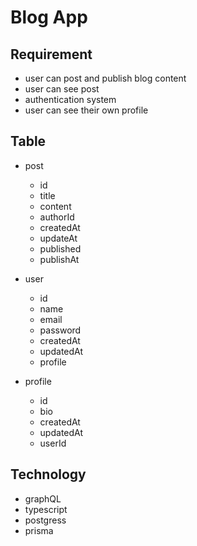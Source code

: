 # Blog App

## Requirement
- user can post and publish blog content
- user can see post
- authentication system
- user can see their own profile

## Table

- post
    - id
    - title
    - content
    - authorId
    - createdAt
    - updateAt
    - published
    - publishAt

- user
    - id
    - name
    - email
    - password
    - createdAt
    - updatedAt
    - profile

- profile
    - id
    - bio
    - createdAt
    - updatedAt
    - userId

## Technology
- graphQL
- typescript
- postgress
- prisma